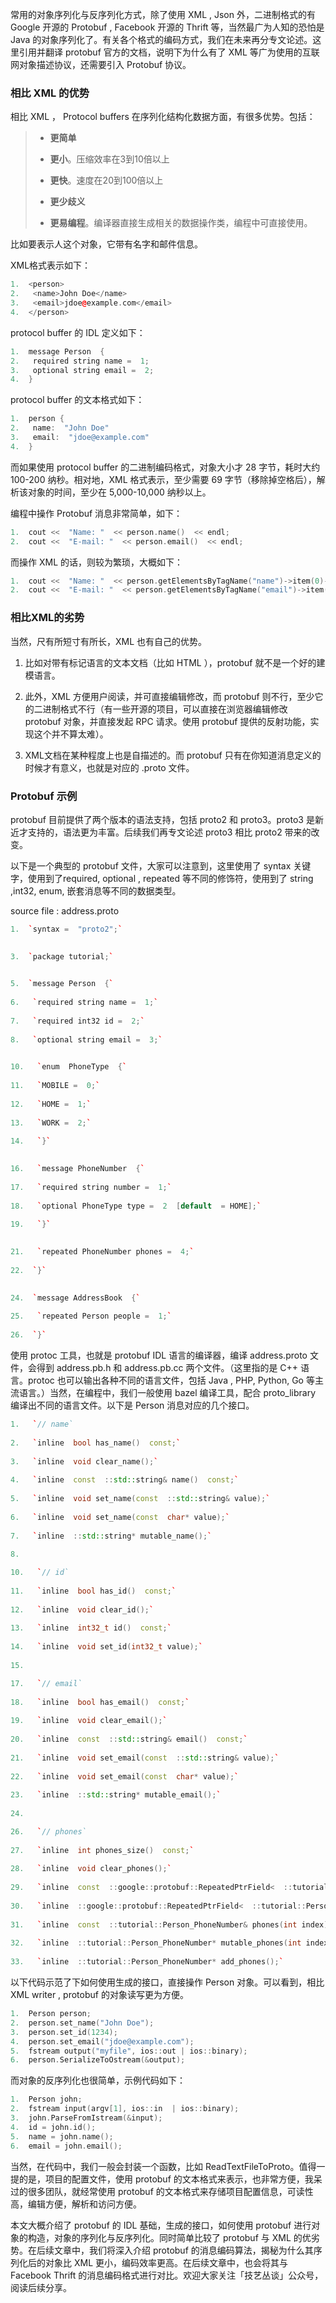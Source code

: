 常用的对象序列化与反序列化方式，除了使用 XML , Json 外，二进制格式的有 Google 开源的 Protobuf , Facebook 开源的 Thrift 等，当然最广为人知的恐怕是 Java 的对象序列化了。有关各个格式的编码方式，我们在未来再分专文论述。这里引用并翻译 protobuf 官方的文档，说明下为什么有了 XML 等广为使用的互联网对象描述协议，还需要引入 Protobuf 协议。

### 相比 XML 的优势

相比 XML ， Protocol buffers 在序列化结构化数据方面，有很多优势。包括：

> -   **更简单**
>     
> -   **更小**。压缩效率在3到10倍以上
>     
> -   **更快**。速度在20到100倍以上
>     
> -   **更少歧义**
>     
> -   **更易编程**。编译器直接生成相关的数据操作类，编程中可直接使用。

比如要表示人这个对象，它带有名字和邮件信息。

XML格式表示如下：
```cpp
1.  <person>
2.   <name>John Doe</name>
3.   <email>jdoe@example.com</email>
4.  </person>
```    

protocol buffer 的 IDL 定义如下：
```cpp
1.  message Person  {
2.   required string name =  1;
3.   optional string email =  2;
4.  }
```

protocol buffer 的文本格式如下：
```cpp
1.  person {
2.   name:  "John Doe"
3.   email:  "jdoe@example.com"
4.  }
```

而如果使用 protocol buffer 的二进制编码格式，对象大小才 28 字节，耗时大约 100-200 纳秒。相对地，XML 格式表示，至少需要 69 字节（移除掉空格后），解析该对象的时间，至少在 5,000-10,000 纳秒以上。

编程中操作 Protobuf 消息非常简单，如下：
```cpp
1.  cout <<  "Name: "  << person.name()  << endl;
2.  cout <<  "E-mail: "  << person.email()  << endl;
```

而操作 XML 的话，则较为繁琐，大概如下：
```cpp
1.  cout <<  "Name: "  << person.getElementsByTagName("name")->item(0)->innerText()  << endl;
2.  cout <<  "E-mail: "  << person.getElementsByTagName("email")->item(0)->innerText()  << endl;
```

### 相比XML的劣势

当然，尺有所短寸有所长，XML 也有自己的优势。

1.  比如对带有标记语言的文本文档（比如 HTML ），protobuf 就不是一个好的建模语言。
    
2.  此外，XML 方便用户阅读，并可直接编辑修改，而 protobuf 则不行，至少它的二进制格式不行（有一些开源的项目，可以直接在浏览器编辑修改 protobuf 对象，并直接发起 RPC 请求。使用 protobuf 提供的反射功能，实现这个并不算太难）。
    
3.  XML文档在某种程度上也是自描述的。而 protobuf 只有在你知道消息定义的时候才有意义，也就是对应的 .proto 文件。

### Protobuf 示例

protobuf 目前提供了两个版本的语法支持，包括 proto2 和 proto3。proto3 是新近才支持的，语法更为丰富。后续我们再专文论述 proto3 相比 proto2 带来的改变。

以下是一个典型的 protobuf 文件，大家可以注意到，这里使用了 syntax 关键字，使用到了required, optional , repeated 等不同的修饰符，使用到了 string ,int32, enum, 嵌套消息等不同的数据类型。

source file : address.proto
```cpp
1.  `syntax =  "proto2";`
    

3.  `package tutorial;`
    

5.  `message Person  {`
    
6.   `required string name =  1;`
    
7.   `required int32 id =  2;`
    
8.   `optional string email =  3;`
    

10.   `enum  PhoneType  {`
    
11.   `MOBILE =  0;`
    
12.   `HOME =  1;`
    
13.   `WORK =  2;`
    
14.   `}`
    

16.   `message PhoneNumber  {`
    
17.   `required string number =  1;`
    
18.   `optional PhoneType type =  2  [default  = HOME];`
    
19.   `}`
    

21.   `repeated PhoneNumber phones =  4;`
    
22.  `}`
    

24.  `message AddressBook  {`
    
25.   `repeated Person people =  1;`
    
26.  `}`
```

使用 protoc 工具，也就是 protobuf IDL 语言的编译器，编译 address.proto 文件，会得到 address.pb.h 和 address.pb.cc 两个文件。（这里指的是 C++ 语言。protoc 也可以输出各种不同的语言文件，包括 Java , PHP, Python, Go 等主流语言。）当然，在编程中，我们一般使用 bazel 编译工具，配合 proto_library 编译出不同的语言文件。以下是 Person 消息对应的几个接口。
```cpp
1.   `// name`
    
2.   `inline  bool has_name()  const;`
    
3.   `inline  void clear_name();`
    
4.   `inline  const  ::std::string& name()  const;`
    
5.   `inline  void set_name(const  ::std::string& value);`
    
6.   `inline  void set_name(const  char* value);`
    
7.   `inline  ::std::string* mutable_name();`
    
8.  

10.   `// id`
    
11.   `inline  bool has_id()  const;`
    
12.   `inline  void clear_id();`
    
13.   `inline  int32_t id()  const;`
    
14.   `inline  void set_id(int32_t value);`
    
15.  

17.   `// email`
    
18.   `inline  bool has_email()  const;`
    
19.   `inline  void clear_email();`
    
20.   `inline  const  ::std::string& email()  const;`
    
21.   `inline  void set_email(const  ::std::string& value);`
    
22.   `inline  void set_email(const  char* value);`
    
23.   `inline  ::std::string* mutable_email();`
    
24.  

26.   `// phones`
    
27.   `inline  int phones_size()  const;`
    
28.   `inline  void clear_phones();`
    
29.   `inline  const  ::google::protobuf::RepeatedPtrField<  ::tutorial::Person_PhoneNumber  >& phones()  const;`
    
30.   `inline  ::google::protobuf::RepeatedPtrField<  ::tutorial::Person_PhoneNumber  >* mutable_phones();`
    
31.   `inline  const  ::tutorial::Person_PhoneNumber& phones(int index)  const;`
    
32.   `inline  ::tutorial::Person_PhoneNumber* mutable_phones(int index);`
    
33.   `inline  ::tutorial::Person_PhoneNumber* add_phones();`
```

以下代码示范了下如何使用生成的接口，直接操作 Person 对象。可以看到，相比 XML writer , protobuf 的对象读写更为方便。
```cpp
1.  Person person;
2.  person.set_name("John Doe");
3.  person.set_id(1234);
4.  person.set_email("jdoe@example.com");
5.  fstream output("myfile", ios::out | ios::binary);
6.  person.SerializeToOstream(&output);
```

而对象的反序列化也很简单，示例代码如下：  
```cpp
1.  Person john;
2.  fstream input(argv[1], ios::in  | ios::binary);
3.  john.ParseFromIstream(&input);
4.  id = john.id();
5.  name = john.name();
6.  email = john.email();
```

当然，在代码中，我们一般会封装一个函数，比如 ReadTextFileToProto。值得一提的是，项目的配置文件，使用 protobuf 的文本格式来表示，也非常方便，我呆过的很多团队，就经常使用 protobuf 的文本格式来存储项目配置信息，可读性高，编辑方便，解析和访问方便。

本文大概介绍了 protobuf 的 IDL 基础，生成的接口，如何使用 protobuf 进行对象的构造，对象的序列化与反序列化。同时简单比较了 protobuf 与 XML 的优劣势。在后续文章中，我们将深入介绍 protobuf 的消息编码算法，揭秘为什么其序列化后的对象比 XML 更小，编码效率更高。在后续文章中，也会将其与 Facebook Thrift 的消息编码格式进行对比。欢迎大家关注「技艺丛谈」公众号，阅读后续分享。

<!--stackedit_data:
eyJoaXN0b3J5IjpbLTIwMDg1NzM3NjRdfQ==
-->